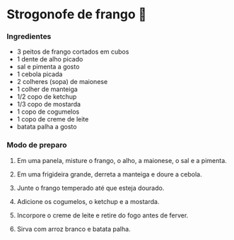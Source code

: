 # Strogonofe de frango :chicken:

### Ingredientes ###

 - 3 peitos de frango cortados em cubos
 - 1 dente de alho picado
 - sal e pimenta a gosto
 - 1 cebola picada
 - 2 colheres (sopa) de maionese
 - 1 colher de manteiga
 - 1/2 copo de ketchup
 - 1/3 copo de mostarda
 - 1 copo de cogumelos
 - 1 copo de creme de leite
 - batata palha a gosto


### Modo de preparo

 1. Em uma panela, misture o frango, o alho, a maionese, o sal e a pimenta.

 1. Em uma frigideira grande, derreta a manteiga e doure a cebola.

 1. Junte o frango temperado até que esteja dourado.

 1. Adicione os cogumelos, o ketchup e a mostarda.

 1. Incorpore o creme de leite e retire do fogo antes de ferver.

 1. Sirva com arroz branco e batata palha.